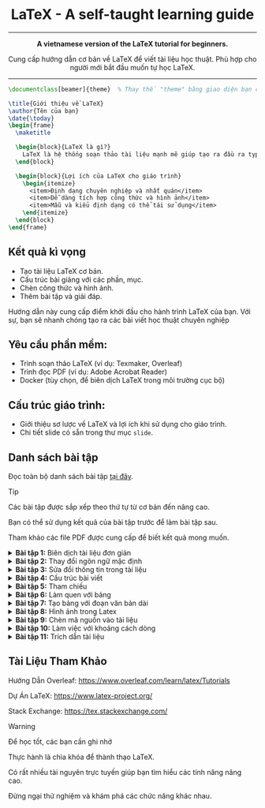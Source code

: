<div align="center">
  
# LaTeX - A self-taught learning guide

---

**A vietnamese version of the LaTeX tutorial for beginners.**

Cung cấp hướng dẫn cơ bản về LaTeX để viết tài liệu học thuật. Phù hợp cho người mới bắt đầu muốn tự học LaTeX.
</div>

---


```latex
\documentclass[beamer]{theme}  % Thay thế "theme" bằng giao diện bạn chọn

\title{Giới thiệu về LaTeX}
\author{Tên của bạn}
\date{\today}
\begin{frame}
  \maketitle

  \begin{block}{LaTeX là gì?}
    LaTeX là hệ thống soạn thảo tài liệu mạnh mẽ giúp tạo ra đầu ra typographic chất lượng cao.
  \end{block}

  \begin{block}{Lợi ích của LaTeX cho giáo trình}
    \begin{itemize}
      <item>Định dạng chuyên nghiệp và nhất quán</item>
      <item>Dễ dàng tích hợp công thức và hình ảnh</item>
      <item>Mẫu và kiểu định dạng có thể tái sử dụng</item>
    \end{itemize}
  \end{block}
\end{frame}
```

## Kết quả kì vọng

* Tạo tài liệu LaTeX cơ bản.
* Cấu trúc bài giảng với các phần, mục.
* Chèn công thức và hình ảnh.
* Thêm bài tập và giải đáp.

Hướng dẫn này cung cấp điểm khởi đầu cho hành trình LaTeX của bạn. Với sự, bạn sẽ nhanh chóng tạo ra các bài viết học thuật chuyên nghiệp

## Yêu cầu phần mềm:

* Trình soạn thảo LaTeX (ví dụ: Texmaker, Overleaf)
* Trình đọc PDF (ví dụ: Adobe Acrobat Reader)
* Docker (tùy chọn, để biên dịch LaTeX trong môi trường cục bộ)

## Cấu trúc giáo trình:

* Giới thiệu sơ lược về LaTeX và lợi ích khi sử dụng cho giáo trình.
* Chi tiết slide có sẵn trong thư mục `slide`.

## Danh sách bài tập

Đọc toàn bộ danh sách bài tập [tại đây](problemset/problemset.pdf).

> [!TIP]
> Các bài tập được sắp xếp theo thứ tự từ cơ bản đến nâng cao.
> 
> Bạn có thể sử dụng kết quả của bài tập trước để làm bài tập sau.
> 
> Tham khảo các file PDF được cung cấp để biết kết quả mong muốn.


<details close>
<summary><strong> Bài tập 1:</strong> Biên dịch tài liệu đơn giản
</summary>

```
Làm quen với giao diện soạn thảo LaTeX cơ bản. Tạo tài liệu với tên và một đoạn văn ngắn giới thiệu về bản thân.

**Yêu cầu:**

* Tạo tài liệu định dạng `article`.
* In ra dòng chữ "hello world".
* Xuất kết quả sang định dạng PDF.
```

**Tham khảo:** [exercise01.pdf](problemset/exercise01.pdf) - [solution](problemset/solutions/1.tex)

</details>




<details close>
<summary><strong> Bài tập 2:</strong> Thay đổi ngôn ngữ mặc định
</summary>

```
Sử dụng tiếng Việt trong LaTeX và định dạng kiểu chữ cơ bản.

**Yêu cầu:**

* Sử dụng tiếng Việt trong tài liệu.
* Định dạng kiểu chữ (đậm, nghiêng, ...).
```

**Tham khảo:** [exercise02.pdf](problemset/exercise02.pdf) - [solution](problemset/solutions/2.tex)
</details>


<details close>
<summary><strong> Bài tập 3:</strong> Sửa đổi thông tin trong tài liệu
</summary>

```

Định dạng tài liệu dạng `article` và sử dụng thông tin cá nhân.

**Yêu cầu:**

* Thay đổi thông tin cá nhân.
* Cài đặt ngày tạo tệp là 26/7/2021.
* Đặt tiêu đề tài liệu là "Pima2021".
```

**Tham khảo:** [exercise03.pdf](problemset/exercise03.pdf) - [solution](problemset/solutions/3.tex)

</details>


<details close>
<summary><strong> Bài tập 4:</strong> Cấu trúc bài viết </summary>

```
Chia bài viết thành các mục và tiểu mục với tiêu đề rõ ràng. Sử dụng `section` và `subsection` để chia cấu trúc chương, tạo mục lục và gõ công thức toán.

**Yêu cầu:**

* Chia tài liệu thành các phần, mục.
* Tạo mục lục.
* Gõ công thức hàm mật độ xác suất của phân phối Gaussian.
```

**Tham khảo:** [exercise04.pdf](problemset/exercise04.pdf) - [solution](problemset/solutions/4.tex)
</details>


<details close>
<summary><strong> Bài tập 5:</strong> 
Tham chiếu
</summary>

```
Sử dụng kỹ thuật `cross-reference` để tham chiếu đến nội dung đã viết.

**Yêu cầu:**

* Tham chiếu đến công thức đã viết trước đó.
```

**Tham khảo:** [exercise05.pdf](problemset/exercise05.pdf) - [solution](problemset/solutions/5.tex)
</details>


<details close>
<summary><strong> Bài tập 6:</strong> Làm quen với bảng</summary>

```
Tạo bảng trong tài liệu.

**Yêu cầu:**

* Tạo một bảng đơn giản.
```

**Tham khảo:** [exercise06.pdf](problemset/exercise06.pdf) - [solution](problemset/solutions/6.tex)
</details>


<details close>
<summary><strong> Bài tập 7:</strong> Tạo bảng với đoạn văn bản dài
</summary>

```
Hiển thị bảng có kích thước lớn hơn trang văn bản.

**Yêu cầu:**

* Xuống dòng tại từng ô trong bảng.
```

**Tham khảo:** [exercise07.pdf](problemset/exercise07.pdf) - [solution](problemset/solutions/7.tex)
</details>


<details close>
<summary><strong> Bài tập 8:</strong> 
Hình ảnh trong Latex
</summary>

```
**Hình ảnh:** Thêm hình ảnh (ví dụ: PNG, PDF, vv) liên quan đến tài liệu.

**Yêu cầu:**

* Chèn hình ảnh vào một dòng.
* Sử dụng tỉ lệ hình tương đối với `textwidth`.
* Đặt hình ảnh tại vị trí chỉ định.
```

**Tham khảo:** [exercise08.pdf](problemset/exercise08.pdf) - [solution](problemset/solutions/8.tex)
</details>



<details close>
<summary><strong> Bài tập 9:</strong> 
Chèn mã nguồn vào tài liệu
</summary>

```
Format mã nguồn

**Yêu cầu:**

* Sử dụng package `listings` để chèn một đoạn mã.
```

**Tham khảo:** [exercise09.pdf](problemset/exercise09.pdf) - [solution](problemset/solutions/9.tex)
</details>


<details close>
<summary><strong> Bài tập 10:</strong> 
Làm việc với khoảng cách dòng
</summary>

```
Làm cho mã nguồn hiển thị đẹp hơn.

**Yêu cầu:**

* Tăng khoảng cách giữa các dòng trong đoạn mã.
```

**Tham khảo:** [exercise10.pdf](problemset/exercise10.pdf) - [solution](problemset/solutions/10.tex)
</details>


<details close>
<summary><strong> Bài tập 11:</strong> 
Trích dẫn tài liệu
</summary>

```
Hướng dẫn trích dẫn và danh sách tài liệu tham khảo bằng BibTeX.

**Yêu cầu:**

* Trích dẫn bài toán 2 (bài toán đồ thị) trong file `references.bib`.
* Hiển thị phần tài liệu tham khảo.

```

**Tham khảo:** [exercise11.pdf](problemset/exercise11.pdf) - [solution](problemset/solutions/11.tex)

</details>

## Tài Liệu Tham Khảo

Hướng Dẫn Overleaf: https://www.overleaf.com/learn/latex/Tutorials

Dự Án LaTeX: https://www.latex-project.org/

Stack Exchange: https://tex.stackexchange.com/


> [!WARNING]
> Để học tốt, các bạn cần ghi nhớ
> 
> Thực hành là chìa khóa để thành thạo LaTeX.
>
> Có rất nhiều tài nguyên trực tuyến giúp bạn tìm hiểu các tính năng nâng cao.
>
> Đừng ngại thử nghiệm và khám phá các chức năng khác nhau.
